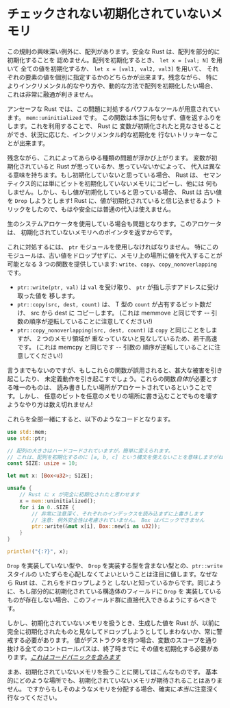 <!--
# Unchecked Uninitialized Memory
-->

# チェックされない初期化されていないメモリ

<!--
One interesting exception to this rule is working with arrays. Safe Rust doesn't
permit you to partially initialize an array. When you initialize an array, you
can either set every value to the same thing with `let x = [val; N]`, or you can
specify each member individually with `let x = [val1, val2, val3]`.
Unfortunately this is pretty rigid, especially if you need to initialize your
array in a more incremental or dynamic way.
-->

この規則の興味深い例外に、配列があります。安全な Rust は、配列を部分的に初期化することを
認めません。配列を初期化するとき、 `let x = [val; N]` を用いて
全ての値を初期化するか、 `let x = [val1, val2, val3]` を用いて、
それぞれの要素の値を個別に指定するかのどちらかが出来ます。残念ながら、
特によりインクリメンタル的なやり方や、動的な方法で配列を初期化したい場合、
これは非常に融通が利きません。

<!--
Unsafe Rust gives us a powerful tool to handle this problem:
`mem::uninitialized`. This function pretends to return a value when really
it does nothing at all. Using it, we can convince Rust that we have initialized
a variable, allowing us to do trickier things with conditional and incremental
initialization.
-->

アンセーフな Rust では、この問題に対処するパワフルなツールが用意されています。 `mem::uninitialized` です。
この関数は本当に何もせず、値を返すふりをします。これを利用することで、 Rust に
変数が初期化されたと見なさせることができ、状況に応じた、インクリメンタル的な初期化を
行ないトリッキーなことが出来ます。

<!--
Unfortunately, this opens us up to all kinds of problems. Assignment has a
different meaning to Rust based on whether it believes that a variable is
initialized or not. If it's believed uninitialized, then Rust will semantically
just memcopy the bits over the uninitialized ones, and do nothing else. However
if Rust believes a value to be initialized, it will try to `Drop` the old value!
Since we've tricked Rust into believing that the value is initialized, we can no
longer safely use normal assignment.
-->

残念ながら、これによってあらゆる種類の問題が浮かび上がります。
変数が初期化されていると Rust が思っているか、思っていないかによって、
代入は異なる意味を持ちます。もし初期化していないと思っている場合、 Rust は、
セマンティクス的には単にビットを初期化していないメモリにコピーし、他には
何もしません。しかし、もし値が初期化していると思っている場合、 Rust は
古い値を `Drop` しようとします! Rust に、値が初期化されていると信じ込ませるよう
トリックをしたので、もはや安全には普通の代入は使えません。

<!--
This is also a problem if you're working with a raw system allocator, which
returns a pointer to uninitialized memory.
-->

生のシステムアロケータを使用している場合も問題となります。このアロケータは、
初期化されていないメモリへのポインタを返すからです。

<!--
To handle this, we must use the `ptr` module. In particular, it provides
three functions that allow us to assign bytes to a location in memory without
dropping the old value: `write`, `copy`, and `copy_nonoverlapping`.
-->

これに対処するには、 `ptr` モジュールを使用しなければなりません。
特にこのモジュールは、古い値をドロップせずに、メモリ上の場所に値を代入することが
可能となる 3 つの関数を提供しています: `write`、`copy`、`copy_nonoverlapping`です。

<!--
* `ptr::write(ptr, val)` takes a `val` and moves it into the address pointed
  to by `ptr`.
* `ptr::copy(src, dest, count)` copies the bits that `count` T's would occupy
  from src to dest. (this is equivalent to memmove -- note that the argument
  order is reversed!)
* `ptr::copy_nonoverlapping(src, dest, count)` does what `copy` does, but a
  little faster on the assumption that the two ranges of memory don't overlap.
  (this is equivalent to memcpy -- note that the argument order is reversed!)
-->

* `ptr::write(ptr, val)` は `val` を受け取り、 `ptr` が指し示すアドレスに受け取った値を
  移します。
* `ptr::copy(src, dest, count)` は、 T 型の `count` が占有するビット数だけ、 src から dest に
コピーします。 (これは memmove と同じです -- 引数の順序が逆転していることに注意してください!)
* `ptr::copy_nonoverlapping(src, dest, count)` は `copy` と同じことをしますが、 2 つのメモリ領域が
  重なっていないと見なしているため、若干高速です。 (これは memcpy と同じです -- 引数の
  順序が逆転していることに注意してください!)

<!--
It should go without saying that these functions, if misused, will cause serious
havoc or just straight up Undefined Behavior. The only things that these
functions *themselves* require is that the locations you want to read and write
are allocated. However the ways writing arbitrary bits to arbitrary
locations of memory can break things are basically uncountable!
-->

言うまでもないのですが、もしこれらの関数が誤用されると、甚大な被害を引き起こしたり、
未定義動作を引き起こすでしょう。これらの関数*自体*が必要とする唯一のものは、
読み書きしたい場所がアロケートされているということです。しかし、
任意のビットを任意のメモリの場所に書き込むことでものを壊すようなやり方は数え切れません!

<!--
Putting this all together, we get the following:
-->

これらを全部一緒にすると、以下のようなコードとなります。

```rust
use std::mem;
use std::ptr;

// 配列の大きさはハードコードされていますが，簡単に変えられます。
// これは、配列を初期化するのに [a, b, c] という構文を使えないことを意味しますがね!
const SIZE: usize = 10;

let mut x: [Box<u32>; SIZE];

unsafe {
	// Rust に x が完全に初期化されたと思わせます
	x = mem::uninitialized();
	for i in 0..SIZE {
		// 非常に注意深く、それぞれのインデックスを読み込まずに上書きします
		// 注意: 例外安全性は考慮されていません。 Box はパニックできません
		ptr::write(&mut x[i], Box::new(i as u32));
	}
}

println!("{:?}", x);
```

<!--
It's worth noting that you don't need to worry about `ptr::write`-style
shenanigans with types which don't implement `Drop` or contain `Drop` types,
because Rust knows not to try to drop them. Similarly you should be able to
assign to fields of partially initialized structs directly if those fields don't
contain any `Drop` types.
-->

`Drop` を実装していない型や、 `Drop` を実装する型を含まない型との、`ptr::write` スタイルの
いたずらを心配しなくてよいということは注目に値します。なぜなら Rust は、これらをドロップしようと
しないと知っているからです。同じように、もし部分的に初期化されている構造体のフィールドに `Drop` を
実装しているものが存在しない場合、このフィールド群に直接代入できるようにするべきです。

<!--
However when working with uninitialized memory you need to be ever-vigilant for
Rust trying to drop values you make like this before they're fully initialized.
Every control path through that variable's scope must initialize the value
before it ends, if it has a destructor.
*[This includes code panicking](unwinding.html)*.
-->

しかし、初期化されていないメモリを扱うとき、生成した値を Rust が、以前に
完全に初期化されたものと見なしてドロップしようとしてしまわないか、常に警戒する必要があります。
値がデストラクタを持つ場合、変数のスコープを通り抜ける全てのコントロールパスは、終了時までに
その値を初期化する必要があります。*[これはコードパニックを含みます](unwinding.html)*

<!--
And that's about it for working with uninitialized memory! Basically nothing
anywhere expects to be handed uninitialized memory, so if you're going to pass
it around at all, be sure to be *really* careful.
-->

まあ、初期化されていないメモリを扱うことに関してはこんなものです。
基本的にどのような場所でも、初期化されていないメモリが期待されることはありません。
ですからもしそのようなメモリを分配する場合、確実に*本当に*注意深く行なってください。
